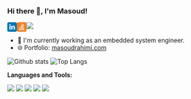 ### Hi there 👋, I'm Masoud!
<a href="https://www.linkedin.com/in/masoud-rahimi-a20a35135">
  <img align="left" alt="Masoud's LinkedIN" width="22px" src="https://raw.githubusercontent.com/edent/SuperTinyIcons/master/images/svg/linkedin.svg" />
</a>
<a href="https://stackoverflow.com/users/6700019/masoud-rahimi">
  <img align="left" alt="Masoud's StackOverflow" width="22px" src="https://raw.githubusercontent.com/edent/SuperTinyIcons/master/images/svg/stackoverflow.svg" />
</a>

![](https://komarev.com/ghpvc/?username=masoudr)

- 💼 I'm currently working as an embedded system engineer.
- 🌐 Portfolio: [masoudrahimi.com](https://masoudrahimi.com)

![Github stats](https://github-readme-stats.vercel.app/api?username=masoudr&show_icons=true&theme=tokyonight&include_all_commits=true&count_private=true)
![Top Langs](https://github-readme-stats.vercel.app/api/top-langs/?username=masoudr&layout=compact&exclude_repo=masoudr.github.io,buildroot,linux,u-boot,cuckoo,face_recognition)

**Languages and Tools:**

<code><img height="40" src="https://img.icons8.com/color/240/000000/electronics.png"></code>
<code><img height="40" src="https://img.icons8.com/color/240/000000/c-plus-plus-logo.png"></code>
<code><img height="40" src="https://img.icons8.com/color/240/000000/python.png"></code>
<code><img height="40" src="https://img.icons8.com/color/240/000000/linux.png"></code>
<code><img height="40" src="https://img.icons8.com/fluent/240/000000/visual-studio-code-2019.png"></code>
